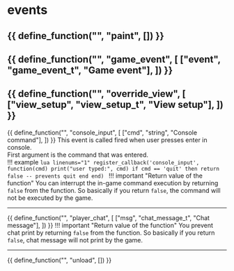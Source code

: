 # events

{{ define_function("", "paint", []) }}
---
{{ define_function("", "game_event", [
    ["event", "game_event_t", "Game event"],
]) }}
---
{{ define_function("", "override_view", [
    ["view_setup", "view_setup_t", "View setup"],
]) }}
---
{{ define_function("", "console_input", [
    ["cmd", "string", "Console command"],
]) }}
This event is called fired when user presses enter in console.  
First argument is the command that was entered.  
!!! example
	```lua linenums="1"
	register_callback('console_input', function(cmd)
		print("user typed:", cmd)
		if cmd == 'quit' then
			return false -- prevents quit
		end
	end)
	```
!!! important "Return value of the function"
	You can interrupt the in-game command execution by returning `false` from the function. So basically if you return `false`, the command will not be executed by the game. 

---
{{ define_function("", "player_chat", [
    ["msg", "chat_message_t", "Chat message"],
]) }}
!!! important "Return value of the function"
	You prevent chat print by returning `false` from the function. So basically if you return `false`, chat message will not print by the game. 

---

{{ define_function("", "unload", []) }}